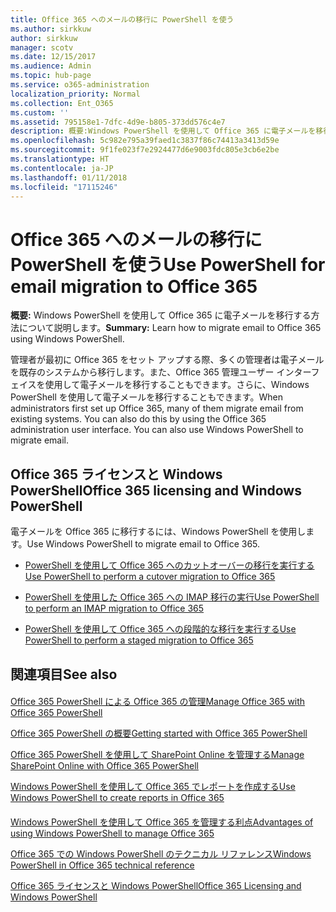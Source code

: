 ```yaml
---
title: Office 365 へのメールの移行に PowerShell を使う
ms.author: sirkkuw
author: sirkkuw
manager: scotv
ms.date: 12/15/2017
ms.audience: Admin
ms.topic: hub-page
ms.service: o365-administration
localization_priority: Normal
ms.collection: Ent_O365
ms.custom: ''
ms.assetid: 795158e1-7dfc-4d9e-b805-373dd576c4e7
description: 概要:Windows PowerShell を使用して Office 365 に電子メールを移行する方法について説明します。
ms.openlocfilehash: 5c982e795a39faed1c3837f86c74413a3413d59e
ms.sourcegitcommit: 9f1fe023f7e2924477d6e9003fdc805e3cb6e2be
ms.translationtype: HT
ms.contentlocale: ja-JP
ms.lasthandoff: 01/11/2018
ms.locfileid: "17115246"
---
```

# <a name="use-powershell-for-email-migration-to-office-365"></a><span data-ttu-id="0486b-103">Office 365 へのメールの移行に PowerShell を使う</span><span class="sxs-lookup"><span data-stu-id="0486b-103">Use PowerShell for email migration to Office 365</span></span>

 <span data-ttu-id="0486b-104">**概要:** Windows PowerShell を使用して Office 365 に電子メールを移行する方法について説明します。</span><span class="sxs-lookup"><span data-stu-id="0486b-104">**Summary:** Learn how to migrate email to Office 365 using Windows PowerShell.</span></span>
  
<span data-ttu-id="0486b-p101">管理者が最初に Office 365 をセット アップする際、多くの管理者は電子メールを既存のシステムから移行します。また、Office 365 管理ユーザー インターフェイスを使用して電子メールを移行することもできます。さらに、Windows PowerShell を使用して電子メールを移行することもできます。</span><span class="sxs-lookup"><span data-stu-id="0486b-p101">When administrators first set up Office 365, many of them migrate email from existing systems. You can also do this by using the Office 365 administration user interface. You can also use Windows PowerShell to migrate email.</span></span>
  
## <a name="office-365-licensing-and-windows-powershell"></a><span data-ttu-id="0486b-108">Office 365 ライセンスと Windows PowerShell</span><span class="sxs-lookup"><span data-stu-id="0486b-108">Office 365 licensing and Windows PowerShell</span></span>

<span data-ttu-id="0486b-109">電子メールを Office 365 に移行するには、Windows PowerShell を使用します。</span><span class="sxs-lookup"><span data-stu-id="0486b-109">Use Windows PowerShell to migrate email to Office 365.</span></span> 
  
- [<span data-ttu-id="0486b-110">PowerShell を使用して Office 365 へのカットオーバーの移行を実行する</span><span class="sxs-lookup"><span data-stu-id="0486b-110">Use PowerShell to perform a cutover migration to Office 365</span></span>](use-powershell-to-perform-a-cutover-migration-to-office-365.md)
    
- [<span data-ttu-id="0486b-111">PowerShell を使用した Office 365 への IMAP 移行の実行</span><span class="sxs-lookup"><span data-stu-id="0486b-111">Use PowerShell to perform an IMAP migration to Office 365</span></span>](use-powershell-to-perform-an-imap-migration-to-office-365.md)
    
- [<span data-ttu-id="0486b-112">PowerShell を使用して Office 365 への段階的な移行を実行する</span><span class="sxs-lookup"><span data-stu-id="0486b-112">Use PowerShell to perform a staged migration to Office 365</span></span>](use-powershell-to-perform-a-staged-migration-to-office-365.md)
    
## <a name="see-also"></a><span data-ttu-id="0486b-113">関連項目</span><span class="sxs-lookup"><span data-stu-id="0486b-113">See also</span></span>

#### 

[<span data-ttu-id="0486b-114">Office 365 PowerShell による Office 365 の管理</span><span class="sxs-lookup"><span data-stu-id="0486b-114">Manage Office 365 with Office 365 PowerShell</span></span>](manage-office-365-with-office-365-powershell.md)
  
[<span data-ttu-id="0486b-115">Office 365 PowerShell の概要</span><span class="sxs-lookup"><span data-stu-id="0486b-115">Getting started with Office 365 PowerShell</span></span>](getting-started-with-office-365-powershell.md)
  
[<span data-ttu-id="0486b-116">Office 365 PowerShell を使用して SharePoint Online を管理する</span><span class="sxs-lookup"><span data-stu-id="0486b-116">Manage SharePoint Online with Office 365 PowerShell</span></span>](manage-sharepoint-online-with-office-365-powershell.md)
  
[<span data-ttu-id="0486b-117">Windows PowerShell を使用して Office 365 でレポートを作成する</span><span class="sxs-lookup"><span data-stu-id="0486b-117">Use Windows PowerShell to create reports in Office 365</span></span>](use-windows-powershell-to-create-reports-in-office-365.md)
#### 

[<span data-ttu-id="0486b-118">Windows PowerShell を使用して Office 365 を管理する利点</span><span class="sxs-lookup"><span data-stu-id="0486b-118">Advantages of using Windows PowerShell to manage Office 365</span></span>](http://technet.microsoft.com/library/15144a50-453e-4cd5-befd-bc6736697967.aspx)
  
[<span data-ttu-id="0486b-119">Office 365 での Windows PowerShell のテクニカル リファレンス</span><span class="sxs-lookup"><span data-stu-id="0486b-119">Windows PowerShell in Office 365 technical reference</span></span>](http://technet.microsoft.com/library/10d5c66a-7579-4319-aaa5-7a5e21d49cea.aspx)
  
[<span data-ttu-id="0486b-120">Office 365 ライセンスと Windows PowerShell</span><span class="sxs-lookup"><span data-stu-id="0486b-120">Office 365 Licensing and Windows PowerShell</span></span>](http://technet.microsoft.com/library/6ca0e430-f7ba-4184-becf-14c6c5c8dde5.aspx)

